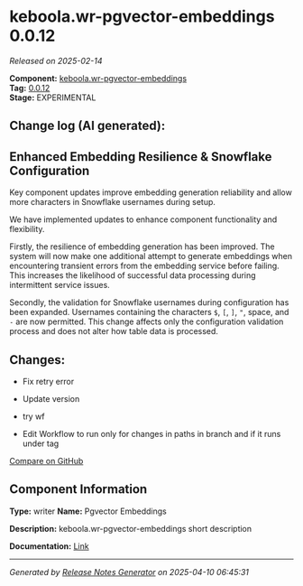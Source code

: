 #  keboola.wr-pgvector-embeddings 0.0.12

_Released on 2025-02-14_

**Component:** [keboola.wr-pgvector-embeddings](https://github.com/keboola/component-embeddings-v2)  
**Tag:** [0.0.12](https://github.com/keboola/component-embeddings-v2/releases/tag/0.0.12)  
**Stage:** EXPERIMENTAL


## Change log (AI generated):
## Enhanced Embedding Resilience & Snowflake Configuration
Key component updates improve embedding generation reliability and allow more characters in Snowflake usernames during setup.

We have implemented updates to enhance component functionality and flexibility.

Firstly, the resilience of embedding generation has been improved. The system will now make one additional attempt to generate embeddings when encountering transient errors from the embedding service before failing. This increases the likelihood of successful data processing during intermittent service issues.

Secondly, the validation for Snowflake usernames during configuration has been expanded. Usernames containing the characters `$`, `[`, `]`, `"`, space, and `-` are now permitted. This change affects only the configuration validation process and does not alter how table data is processed.



## Changes:



- Fix retry error 




- Update version 




- try wf 




- Edit Workflow to run only for changes in paths in branch and if it runs under tag 



[Compare on GitHub](https://github.com/keboola/component-embeddings-v2/compare/0.0.11...0.0.12)



## Component Information
**Type:** writer
**Name:** Pgvector Embeddings

**Description:** keboola.wr-pgvector-embeddings short description


**Documentation:** [Link](https://github.com/keboola/component-embeddings-v2/blob/master/README.md)



---
_Generated by [Release Notes Generator](https://github.com/keboola/release-notes-generator)
on 2025-04-10 06:45:31_